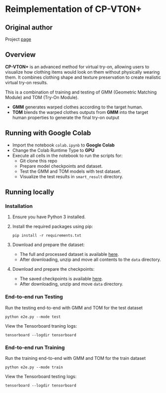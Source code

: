 # Reimplementation of CP-VTON+

## Original author

Project [page](https://minar09.github.io/cpvtonplus/)

## Overview

**CP-VTON+** is an advanced method for virtual try-on, allowing users to visualize how clothing items would look on them without physically wearing them. It combines clothing shape and texture preservation to create realistic virtual try-on results.

This is a combination of training and testing of GMM (Geometric Matching Module) and TOM (Try-On Module).
- **GMM** generates warped clothes according to the target human.
- **TOM** blends the warped clothes outputs from **GMM** into the target human properties to generate the final try-on output

## Running with Google Colab

- Import the notebook `colab.ipynb` to **Google Colab**
- Change the Colab Runtime Type to **GPU**
- Execute all cells in the notebook to run the scripts for:
	- Git clone this repo
  	- Prepare model checkpoints and dataset.
  	- Test the GMM and TOM models with test dataset.
  	- Visualize the test results in `smart_result` directory.


## Running locally

### Installation

1. Ensure you have Python 3 installed.

2. Install the required packages using pip:
	```
	pip install -r requirements.txt
	```

3. Download and prepare the dataset:

	- The full and processed dataset is available [here](https://drive.google.com/file/d/1OfFzD-qeXH3Z058K7pQV-nyS4FJT6iA8/view?usp=sharing).
	- After downloading, unzip and move all contents to the `data` directory.

4. Download and prepare the checkpoints:

	- The saved checkpoints is available [here](https://drive.google.com/file/d/1xC0f4G2NRg5UILe7XcdqDQtnd12FotRc/view?usp=sharing).
	- After downloading, unzip and move  `data` directory.

### End-to-end run Testing

Run the testing end-to-end with GMM and TOM for the test dataset

```
python e2e.py --mode test
```

View the Tensorboard traning logs:
```
tensorboard --logdir tensorboard
```

### End-to-end run Training

Run the training end-to-end with GMM and TOM for the train dataset

```
python e2e.py --mode train
```

View the Tensorboard testing logs:
```
tensorboard --logdir tensorboard
```
